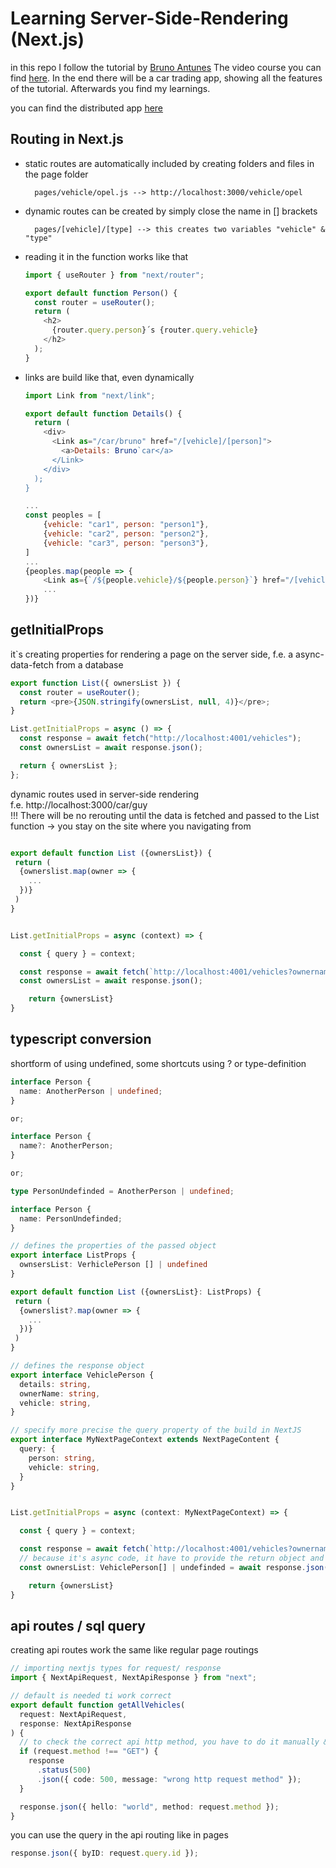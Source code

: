 # Learning Server-Side-Rendering (Next.js)

in this repo I follow the tutorial by [Bruno Antunes](https://www.youtube.com/channel/UCyU0mNYdX9EHY7rc5yucIZA) The video course you can find [here](https://www.youtube.com/playlist?list=PLYSZyzpwBEWSQsrukurP09ksi49H9Yj40). In the end there will be a car trading app, showing all the features of the tutorial. Afterwards you find my learnings.

you can find the distributed app [here]()

## Routing in Next.js

- static routes are automatically included by creating folders and files in the page folder

        pages/vehicle/opel.js --> http://localhost:3000/vehicle/opel

- dynamic routes can be created by simply close the name in [] brackets

        pages/[vehicle]/[type] --> this creates two variables "vehicle" & "type"

- reading it in the function works like that

  ```js
  import { useRouter } from "next/router";

  export default function Person() {
    const router = useRouter();
    return (
      <h2>
        {router.query.person}´s {router.query.vehicle}
      </h2>
    );
  }
  ```

- links are build like that, even dynamically

  ```js
  import Link from "next/link";

  export default function Details() {
    return (
      <div>
        <Link as="/car/bruno" href="/[vehicle]/[person]">
          <a>Details: Bruno`car</a>
        </Link>
      </div>
    );
  }
  ```

  ```js
  ...
  const peoples = [
      {vehicle: "car1", person: "person1"},
      {vehicle: "car2", person: "person2"},
      {vehicle: "car3", person: "person3"},
  ]
  ...
  {peoples.map(people => {
      <Link as={`/${people.vehicle}/${people.person}`} href="/[vehicle]/[person]">
      ...
  })}
  ```

## getInitialProps

it`s creating properties for rendering a page on the server side, f.e. a async-data-fetch from a database

```js
export function List({ ownersList }) {
  const router = useRouter();
  return <pre>{JSON.stringify(ownersList, null, 4)}</pre>;
}

List.getInitialProps = async () => {
  const response = await fetch("http://localhost:4001/vehicles");
  const ownersList = await response.json();

  return { ownersList };
};
```

dynamic routes used in server-side rendering <br/>
f.e. http://localhost:3000/car/guy <br/>
!!! There will be no rerouting until the data is fetched and passed to the List function -> you stay on the site where you navigating from

```js

export default function List ({ownersList}) {
 return (
  {ownerslist.map(owner => {
    ...
  })}
 )
}


List.getInitialProps = async (context) => {

  const { query } = context;

  const response = await fetch(`http://localhost:4001/vehicles?ownername=${query.person}+vehicle=${query.vehicle}`);
  const ownersList = await response.json();

    return {ownersList}
}
```

## typescript conversion

shortform of using undefined, some shortcuts using ? or type-definition

```ts
interface Person {
  name: AnotherPerson | undefined;
}

or;

interface Person {
  name?: AnotherPerson;
}

or;

type PersonUndefinded = AnotherPerson | undefined;

interface Person {
  name: PersonUndefinded;
}
```

```ts
// defines the properties of the passed object
export interface ListProps {
  ownsersList: VerhiclePerson [] | undefined
}

export default function List ({ownersList}: ListProps) {
 return (
  {ownerslist?.map(owner => {
    ...
  })}
 )
}

// defines the response object
export interface VehiclePerson {
  details: string,
  ownerName: string,
  vehicle: string,
}

// specify more precise the query property of the build in NextJS
export interface MyNextPageContext extends NextPageContent {
  query: {
    person: string,
    vehicle: string,
  }
}


List.getInitialProps = async (context: MyNextPageContext) => {

  const { query } = context;

  const response = await fetch(`http://localhost:4001/vehicles?ownername=${query.person}+vehicle=${query.vehicle}`);
  // because it's async code, it have to provide the return object and undefined (because we didnt know for sure)
  const ownersList: VehiclePerson[] | undefinded = await response.json();

    return {ownersList}
}
```

## api routes / sql query

creating api routes work the same like regular page routings

```ts
// importing nextjs types for request/ response
import { NextApiRequest, NextApiResponse } from "next";

// default is needed ti work correct
export default function getAllVehicles(
  request: NextApiRequest,
  response: NextApiResponse
) {
  // to check the correct api http method, you have to do it manually & deny everything else
  if (request.method !== "GET") {
    response
      .status(500)
      .json({ code: 500, message: "wrong http request method" });
  }

  response.json({ hello: "world", method: request.method });
}
```

you can use the query in the api routing like in pages

```ts
response.json({ byID: request.query.id });
```

